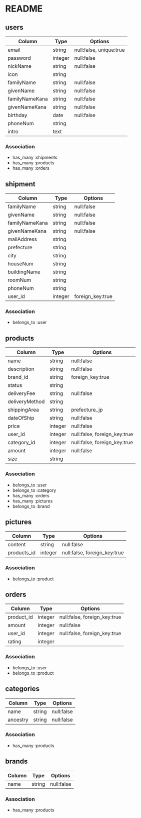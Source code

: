 # README

## users
|Column|Type|Options|
|------|----|-------|
|email|string|null:false, unique:true|
|password|integer|null:false|
|nickName|string|null:false|
|icon|string|
|familyName|string|null:false|
|givenName|string|null:false|
|familyNameKana|string|null:false|
|givenNameKana|string|null:false|
|birthday|date|null:false|
|phoneNum|string|
|intro|text|

### Association
- has_many :shipments
- has_many :products
- has_many :orders

## shipment
|Column|Type|Options|
|------|----|-------|
|familyName|string|null:false|
|givenName|string|null:false|
|familyNameKana|string|null:false|
|givenNameKana|string|null:false|
|mailAddress|string|
|prefecture|string|
|city|string|
|houseNum|string|
|buildingName|string|
|roomNum|string|
|phoneNum|string|
|user_id|integer|foreign_key:true|

### Association
- belongs_to :user

## products
|Column|Type|Options|
|------|----|-------|
|name|string|null:false|
|description|string|null:false|
|brand_id|string|foreign_key:true|
|status|string|
|deliveryFee|string|null:false|
|deliveryMethod|string|
|shippingArea|string|prefecture_jp|
|dateOfShip|string|null:false|
|price|integer|null:false|
|user_id|integer|null:false, foreign_key:true|
|category_id|integer|null:false, foreign_key:true|
|amount|integer|null:false|
|size|string|

### Association
- belongs_to :user
- belongs_to :category
- has_many :orders
- has_many :pictures
- belongs_to :brand

## pictures
|Column|Type|Options|
|------|----|-------|
|content|string|null:false|
|products_id|integer|null:false, foreign_key:true|

### Association
- belongs_to :product


## orders
|Column|Type|Options|
|------|----|-------|
|product_id|integer|null:false, foreign_key:true|
|amount|integer|null:false|
|user_id|integer|null:false, foreign_key:true|
|rating|integer|

### Association
- belongs_to :user
- belongs_to :product


## categories
|Column|Type|Options|
|------|----|-------|
|name|string|null:false|
|ancestry|string|null:false|

### Association
- has_many :products


## brands
|Column|Type|Options|
|------|----|-------|
|name|string|null:false|

### Association
- has_many :products